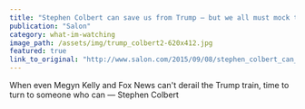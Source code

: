 ```yaml
---
title: "Stephen Colbert can save us from Trump — but we all must mock this bozo"
publication: "Salon"
category: what-im-watching
image_path: /assets/img/trump_colbert2-620x412.jpg
featured: true
link_to_original: "http://www.salon.com/2015/09/08/stephen_colbert_can_save_us_from_trump_but_we_all_must_mock_this_bozo/"
---
```



When even Megyn Kelly and Fox News can't derail the Trump train, time to turn to someone who can — Stephen Colbert



